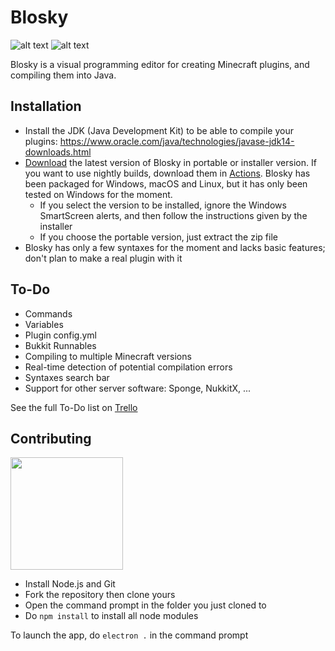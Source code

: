 # Blosky
![alt text](https://i.goopics.net/aDZpR.jpg)
![alt text](https://i.goopics.net/e2jgx.jpg)

Blosky is a visual programming editor for creating Minecraft plugins, and compiling them into Java.

## Installation
- Install the JDK (Java Development Kit) to be able to compile your plugins: https://www.oracle.com/java/technologies/javase-jdk14-downloads.html
- [Download](https://github.com/Eole7/Blosky/releases) the latest version of Blosky in portable or installer version. If you want to use nightly builds, download them in [Actions](https://github.com/Eole7/Blosky/actions?query=branch%3Amaster+is%3Asuccess).
  Blosky has been packaged for Windows, macOS and Linux, but it has only been tested on Windows for the moment.
  - If you select the version to be installed, ignore the Windows SmartScreen alerts, and then follow the instructions given by the installer
  - If you choose the portable version, just extract the zip file
- Blosky has only a few syntaxes for the moment and lacks basic features; don't plan to make a real plugin with it

## To-Do
- Commands
- Variables
- Plugin config.yml
- Bukkit Runnables
- Compiling to multiple Minecraft versions
- Real-time detection of potential compilation errors
- Syntaxes search bar
- Support for other server software: Sponge, NukkitX, ...

See the full To-Do list on [Trello](https://trello.com/b/QUSLjWyG/blosky)

## Contributing
[<img src="https://developers.google.com/blockly/images/logos/logo_built_on.svg" width="180">](https://developers.google.com/blockly/)
- Install Node.js and Git
- Fork the repository then clone yours
- Open the command prompt in the folder you just cloned to
- Do `npm install` to install all node modules

To launch the app, do `electron .` in the command prompt
